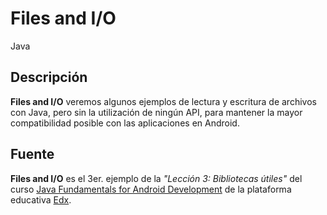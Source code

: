 # Files and I/O

Java

## Descripción

**Files and I/O** veremos algunos ejemplos de lectura y escritura de archivos con Java, pero sin la utilización de ningún API, para mantener la mayor compatibilidad posible con las aplicaciones en Android.

## Fuente

**Files and I/O** es el 3er. ejemplo de la _"Lección 3: Bibliotecas útiles"_ del curso [Java Fundamentals for Android Development](https://courses.edx.org/courses/course-v1:GalileoX+CAAD001X+1T2017/info) de la plataforma educativa [Edx](https://www.edx.org/).